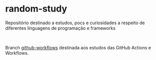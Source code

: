 # random-study
Repositório destinado a estudos, pocs e curiosidades a respeito de diferentes linguagens de programação e frameworks
 
<br>

Branch [github-workflows](https://github.com/RafaelClaumann/random-study/tree/github-workflows) destinada aos estudos das GitHub Actions e Workflows.
